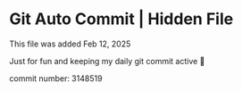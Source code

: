 # Git Auto Commit | Hidden File

This file was added Feb 12, 2025

Just for fun and keeping my daily git commit active 🤪

commit number: 3148519
